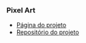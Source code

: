 ### Pixel Art
- [Página do projeto](https://leonardev.github.io/projects/pixel-art/)
- [Repositório do projeto](https://github.com/LeonarDev/leonardev.github.io/tree/main/projects/pixel-art)
